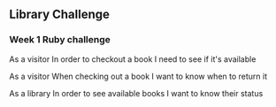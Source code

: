## Library Challenge
### Week 1 Ruby challenge

As a visitor
In order to checkout a book
I need to see if it's available

As a visitor
When checking out a book
I want to know when to return it

As a library
In order to see available books
I want to know their status
